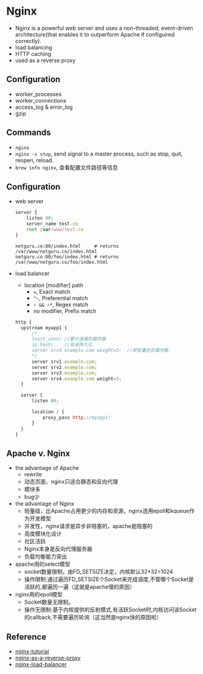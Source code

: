 # Nginx
- Nginx is a powerful web server and uses a non-threaded, event-driven architecture(that enables it to outperform Apache if configuired correctly).
- load balancing
- HTTP caching
- used as a reverse proxy

## Configuration
- worker_processes
- worker_connections
- access_log & error_log
- gzip

## Commands
- `nginx`
- `nginx -s stop`, send signal to a master process, such as stop, quit, reopen, reload.
- `brew info nginx`, 查看配置文件路径等信息

## Configuration
- web server
  ```js
  server {
      listen 80;
      server_name test.co
      root /var/www/test.co
  }
  ```

  ```output
  netguru.co:80/index.html     # returns /var/www/netguru.co/index.html
  netguru.co:80/foo/index.html # returns /var/www/netguru.co/foo/index.html
  ```
- load balancer
    - location [modifier] path
        - `=`, Exact match
        - `^~`, Preferential match
        - `~ && ~*`, Regex match
        - no modifier, Prefix match
  ```js
  http {
    upstream myapp1 {
        /*
        least_conn; //最少连接负载均衡
        ip_hash;    //会话持久化
        server srv4.example.com weight=3;  //带权重的负载均衡
        */
        server srv1.example.com;
        server srv2.example.com;
        server srv3.example.com;
        server srv4.example.com weight=3; 
    }

    server {
        listen 80;

        location / {
            proxy_pass http://myapp1;
        }
    }
  }
  ```

## Apache v. Nginx
- the advantage of Apache
    - rewrite
    - 动态页面，nginx只适合静态和反向代理
    - 模块多
    - bug少
- the advantage of Nginx
    - 轻量级，比Apache占用更少的内存和资源，nginx选用epoll和kqueue作为开发模型
    - 并发性，nginx请求是异步非阻塞的，apache是阻塞的
    - 高度模块化设计
    - 社区活跃
    - Nginx本身是反向代理服务器
    - 负载均衡能力突出
- apache用的select模型
    - socket数量限制，由FD_SETSIZE决定，内核默认32*32=1024
    - 操作限制:通过遍历FD_SETSIZE个Socket来完成调度,不管哪个Socket是活跃的,都遍历一遍（这就是apache慢的原因）
- nginx用的epoll模型
    - Socket数量无限制。
    - 操作无限制:基于内核提供的反射模式,有活跃Socket时,内核访问该Socket的callback,不需要遍历轮询（这当然是nginx快的原因啦）

## Reference
- [nginx-tutorial](https://www.netguru.co/codestories/nginx-tutorial-basics-concepts)
- [nginx-as-a-reverse-proxy](https://www.liuchungui.com/blog/2015/10/21/mhuan-jing-xia-nginxshi-xian-fan-xiang-dai-li/)
- [nginx-load-balancer](https://skyao.gitbooks.io/learning-nginx/content/documentation/HTTP_load_balancer.html)
